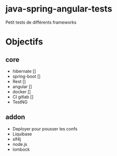 # java-spring-angular-tests
Petit tests de différents frameworks


# Objectifs
## core
* hibernate		[]
* spring-boot	[]
* Rest			[]
* angular		[]
* docker		[]
* CI gitlab		[]
* TestNG

## addon
* Deployer pour pousser les confs
* Liquibase
* slf4j
* node.js
* lombock